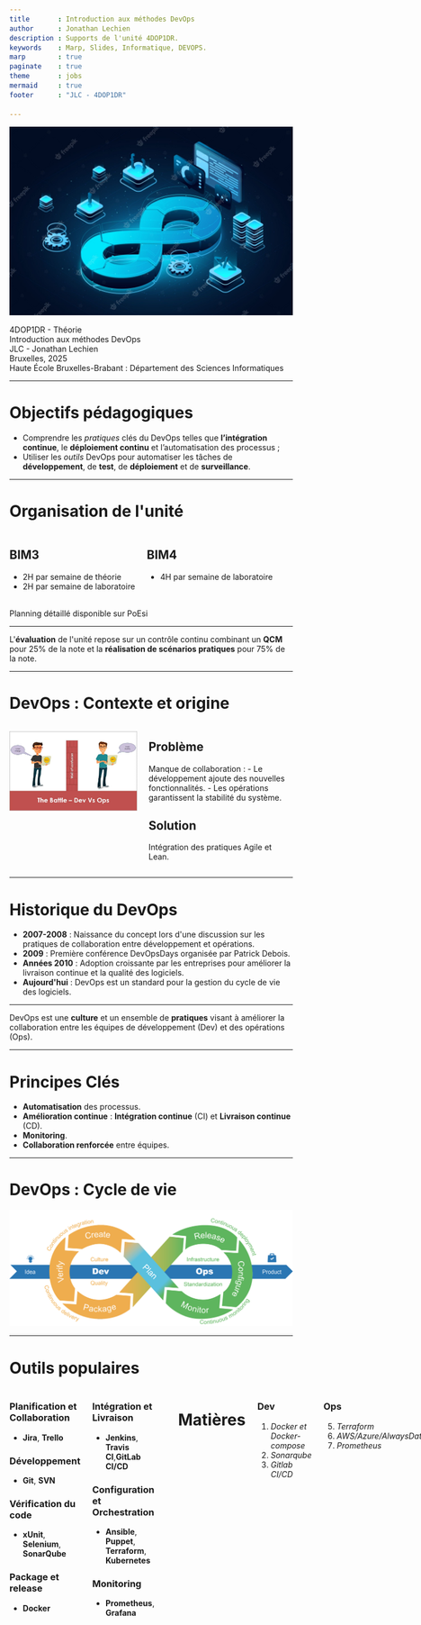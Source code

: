 ```yaml
---
title       : Introduction aux méthodes DevOps
author      : Jonathan Lechien
description : Supports de l'unité 4DOP1DR.
keywords    : Marp, Slides, Informatique, DEVOPS.
marp        : true
paginate    : true
theme       : jobs
mermaid     : true
footer      : "JLC - 4DOP1DR"

--- 
```

   
<!-- _class: titlepage -->

![bg left:33%](./img/devops-wallpaper.jpg)

<div class="title"         > 4DOP1DR - Théorie   </div>
<div class="subtitle"      > Introduction aux méthodes DevOps   </div>
<div class="author"        > JLC - Jonathan Lechien  </div>
<div class="date"          > Bruxelles, 2025      </div>
<div class="organization"  > Haute École Bruxelles-Brabant : Département des Sciences Informatiques    </div>

---        
     
# Objectifs pédagogiques

- Comprendre les *pratiques* clés du DevOps telles que **l’intégration continue**, le **déploiement continu** et l’automatisation des processus ;
- Utiliser les *outils* DevOps pour automatiser les tâches de **développement**, de **test**, de **déploiement** et de **surveillance**.


---

# Organisation de l'unité

<div class="columns">
<div>

## BIM3

- 2H par semaine de théorie
- 2H par semaine de laboratoire

</div>  
<div>    

## BIM4

- 4H par semaine de laboratoire

</div>    
</div> 

<div class="center">
<br>
Planning détaillé disponible sur PoEsi
</div>

--- 
 
<!-- _class: cite -->        

L'**évaluation** de l'unité repose sur un contrôle continu combinant un **QCM** pour 25% de la note et la **réalisation de scénarios pratiques** pour 75% de la note. 

---

# DevOps : Contexte et origine

<div class="columns">
<div>

<center>

![h:450](./img/dev-vs-ops.jpg)

</center>

</div>
<div>

## Problème
Manque de collaboration :
    - Le développement ajoute des nouvelles fonctionnalités.
    - Les opérations garantissent la stabilité du système.

## Solution 
Intégration des pratiques Agile et Lean.

</div>
</div>


--- 

# Historique du DevOps

- **2007-2008** : Naissance du concept lors d'une discussion sur les pratiques de collaboration entre développement et opérations.
- **2009** : Première conférence DevOpsDays organisée par Patrick Debois.
- **Années 2010** : Adoption croissante par les entreprises pour améliorer la livraison continue et la qualité des logiciels.
- **Aujourd'hui** : DevOps est un standard pour la gestion du cycle de vie des logiciels.

--- 
 
<!-- _class: cite -->        

DevOps est une **culture** et un ensemble de **pratiques** visant à améliorer la collaboration entre les équipes de développement (Dev) et des opérations (Ops).

---

# Principes Clés
- **Automatisation** des processus.
- **Amélioration continue** : **Intégration continue** (CI) et **Livraison continue** (CD).
- **Monitoring**.
- **Collaboration renforcée** entre équipes.


---
# DevOps : Cycle de vie

![h:450px](./img/cycle3.png)



---

# Outils populaires

<div class="columns">
<div>

### Planification et Collaboration
- **Jira**, **Trello**

### Développement
- **Git**, **SVN**

### Vérification du code
- **xUnit**, **Selenium**, **SonarQube**

### Package et release
- **Docker**

</div>

<div>

### Intégration et Livraison
- **Jenkins**, **Travis CI**,**GitLab CI/CD**

### Configuration et Orchestration
- **Ansible**, **Puppet**, **Terraform**, **Kubernetes**

### Monitoring
- **Prometheus**, **Grafana**
</div>

---        
     
# Matières

<div class="columns">
<div>
      
<!-- _class: cool-list -->

### Dev

1. *Docker et Docker-compose*
2. *Sonarqube*
3. *Gitlab CI/CD*
   
</div>  
<div>    

### Ops

5. *Terraform* 
6. *AWS/Azure/AlwaysData* 
7. *Prometheus*
 
</div>    
</div> 

---

<!-- _class: transition2 -->  

Conteneurisation avec Docker

--- 

# Docker



---
<!-- _class: transition2 -->  

Docker-compose

--- 

<div>         
 
![h:450px](./img/work-in-progress.jpeg)
   
</div> 

---
<!-- _class: transition2 -->  

Analyse de la qualité du code<br>
Sonarqube

--- 

<div>         
 
![h:450px](./img/work-in-progress.jpeg)
   
</div> 


---
<!-- _class: transition2 -->  

Définition d'un pipeline<br>
GitlabCI/CD

--- 

<div>         
 
![h:450px](./img/work-in-progress.jpeg)
   
</div> 

---
<!-- _class: transition2 -->  

Gérer l'infrastructure<br>
Terraform

--- 

<div>         
 
![h:450px](./img/work-in-progress.jpeg)
   
</div> 

---
<!-- _class: transition2 -->  

Le monitoring<br>
Prometheus

--- 

<div>         
 
![h:450px](./img/work-in-progress.jpeg)
   
</div> 